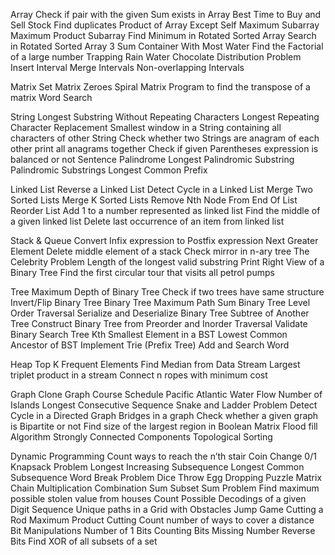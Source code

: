 Array
Check if pair with the given Sum exists in Array
Best Time to Buy and Sell Stock
Find duplicates
Product of Array Except Self
Maximum Subarray
Maximum Product Subarray
Find Minimum in Rotated Sorted Array
Search in Rotated Sorted Array
3 Sum
Container With Most Water
Find the Factorial of a large number
Trapping Rain Water
Chocolate Distribution Problem
Insert Interval
Merge Intervals
Non-overlapping Intervals

Matrix
Set Matrix Zeroes
Spiral Matrix
Program to find the transpose of a matrix
Word Search

String
Longest Substring Without Repeating Characters
Longest Repeating Character Replacement
Smallest window in a String containing all characters of other String
Check whether two Strings are anagram of each other
print all anagrams together
Check if given Parentheses expression is balanced or not
Sentence Palindrome
Longest Palindromic Substring
Palindromic Substrings
Longest Common Prefix

Linked List
Reverse a Linked List
Detect Cycle in a Linked List
Merge Two Sorted Lists
Merge K Sorted Lists
Remove Nth Node From End Of List
Reorder List
Add 1 to a number represented as linked list
Find the middle of a given linked list
Delete last occurrence of an item from linked list

Stack & Queue
Convert Infix expression to Postfix expression
Next Greater Element
Delete middle element of a stack
Check mirror in n-ary tree
The Celebrity Problem
Length of the longest valid substring
Print Right View of a Binary Tree
Find the first circular tour that visits all petrol pumps

Tree
Maximum Depth of Binary Tree
Check if two trees have same structure
Invert/Flip Binary Tree
Binary Tree Maximum Path Sum
Binary Tree Level Order Traversal
Serialize and Deserialize Binary Tree
Subtree of Another Tree
Construct Binary Tree from Preorder and Inorder Traversal
Validate Binary Search Tree
Kth Smallest Element in a BST
Lowest Common Ancestor of BST
Implement Trie (Prefix Tree)
Add and Search Word

Heap
Top K Frequent Elements
Find Median from Data Stream
Largest triplet product in a stream
Connect n ropes with minimum cost

Graph
Clone Graph
Course Schedule
Pacific Atlantic Water Flow
Number of Islands
Longest Consecutive Sequence
Snake and Ladder Problem
Detect Cycle in a Directed Graph
Bridges in a graph
Check whether a given graph is Bipartite or not
Find size of the largest region in Boolean Matrix
Flood fill Algorithm
Strongly Connected Components
Topological Sorting

Dynamic Programming
Count ways to reach the n’th stair
Coin Change
0/1 Knapsack Problem
Longest Increasing Subsequence
Longest Common Subsequence
Word Break Problem
Dice Throw 
Egg Dropping Puzzle
Matrix Chain Multiplication
Combination Sum
Subset Sum Problem
Find maximum possible stolen value from houses
Count Possible Decodings of a given Digit Sequence
Unique paths in a Grid with Obstacles
Jump Game
Cutting a Rod
Maximum Product Cutting
Count number of ways to cover a distance
Bit Manipulations
Number of 1 Bits
Counting Bits
Missing Number
Reverse Bits
Find XOR of all subsets of a set
